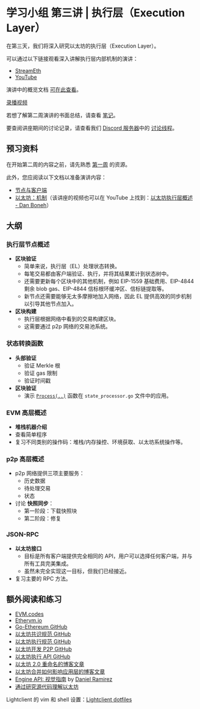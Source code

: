 # 学习小组 第三讲 | 执行层（Execution Layer）

在第三天，我们将深入研究以太坊的执行层（Execution Layer）。

可以通过以下链接观看深入讲解执行层内部机制的演讲：
- [StreamEth](https://streameth.org/watch?event=&session=65dcdef0a6d370a1ab326de1)
- [YouTube](https://www.youtube.com/watch?v=pniTkWo70OY)

演讲中的概览文档 [可在此查看](https://github.com/eth-protocol-fellows/protocol-studies/blob/main/docs/eps/presentations/week2_notes.md?plain=1)。

[录播视频](https://streameth.org/embed/?playbackId=70f6rq6un48dy74q&vod=true&streamId=&playerName=Execution+Layer+Overview+%7C+lightclient+%7C+Week+2 ':include :type=iframe width=100% height=520 frameborder="0" allow="fullscreen" allowfullscreen')

若想了解第二周演讲的书面总结，请查看 [笔记](https://ab9jvcjkej.feishu.cn/docx/BRDdd8kP9o00a2x6F4scRo0fnJh)。

要查阅讲座期间的讨论记录，请查看我们 [Discord 服务器](https://discord.gg/epfsg)中的 [讨论线程](https://discord.com/channels/1205546645496795137/1210292746817110027/1210292751158222848)。

## 预习资料

在开始第二周的内容之前，请先熟悉 [第一周](./eps/week1.md) 的资源。

此外，您应阅读以下文档以准备演讲内容：
* [节点与客户端](https://ethereum.org/developers/docs/nodes-and-clients)
* [以太坊：机制](https://cs251.stanford.edu/lectures/lecture7.pdf)（该讲座的视频也可以在 YouTube 上找到：[以太坊执行层概述 - Dan Boneh](https://www.youtube.com/watch?v=7sxBjSfmROc)）

## 大纲

### 执行层节点概述
* **区块验证**
    * 简单来说，执行层（EL）处理状态转换。
    * 每笔交易都由客户端验证、执行，并将其结果累计到状态树中。
    * 还需要更新每个区块中的其他机制，例如 EIP-1559 基础费用、EIP-4844 剩余 blob gas、EIP-4844 信标根环缓冲区、信标链提取等。
    * 新节点还需要能够无太多摩擦地加入网络，因此 EL 提供高效的同步机制以引导其他节点加入。
* **区块构建**
    * 执行层根据网络中看到的交易构建区块。
    * 这需要通过 p2p 网络的交易池系统。

### 状态转换函数
* **头部验证**
    * 验证 Merkle 根
    * 验证 gas 限制
    * 验证时间戳
* **区块验证**
    * 演示 [`Process(..)`](https://github.com/ethereum/go-ethereum/blob/master/core/state_processor.go#L60) 函数在 `state_processor.go` 文件中的应用。

### EVM 高层概述
* **堆栈机器介绍**
* 查看简单程序
* 复习不同类别的操作码：堆栈/内存操控、环境获取、以太坊系统操作等。

### p2p 高层概述
* p2p 网络提供三项主要服务：
    * 历史数据
    * 待处理交易
    * 状态
* 讨论 **快照同步**：
    * 第一阶段：下载快照块
    * 第二阶段：修复

### JSON-RPC
* **以太坊接口**
    * 目标是所有客户端提供完全相同的 API，用户可以选择任何客户端，并与所有工具完美集成。
    * 虽然未完全实现这一目标，但我们已经接近。
* 复习主要的 RPC 方法。

## 额外阅读和练习

- [EVM.codes](https://www.evm.codes/)
- [Ethervm.io](https://ethervm.io/)
- [Go-Ethereum GitHub](https://github.com/ethereum/go-ethereum)
- [以太坊共识规范 GitHub](https://github.com/ethereum/consensus-specs)
- [以太坊执行规范 GitHub](https://github.com/ethereum/execution-specs)
- [以太坊开发 P2P GitHub](https://github.com/ethereum/devp2p)
- [以太坊执行 API GitHub](https://github.com/ethereum/execution-apis)
- [以太坊 2.0 重命名的博客文章](https://blog.ethereum.org/2022/01/24/the-great-eth2-renaming)
- [以太坊合并如何影响应用层的博客文章](https://blog.ethereum.org/2021/11/29/how-the-merge-impacts-app-layer)
- [Engine API: 视觉指南](https://hackmd.io/@danielrachi/engine_api) by [Daniel Ramirez](https://hackmd.io/@danielrachi)
- [通过研究源代码理解以太坊](https://gisli.hamstur.is/2020/08/understanding-ethereum-by-studying-the-source-code/)

Lightclient 的 vim 和 shell 设置：[Lightclient dotfiles](https://github.com/lightclient/dotfiles)
